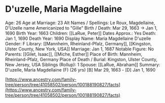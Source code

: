 # D'uzelle, Maria Magdellaine

Age: 26
Age at Marriage: 23
Alt Names / Spellings: Le Roux, Magdellaine, D'Uzelle name Americanized to "Gille"
Birth / Death: Mar 29, 1663 → Jan 1, 1690
Birth Year: 1663
Children: [[LaRue, Peter]]
Dates Approx.: Yes
Death: Jan 1, 1690
Death Year: 1690
Display Name: Maria Magdellaine D'uzelle
Gender: F
Library: [[Mannheim, Rheinland-Pfalz, Germany]], [[Kingston, Ulster County, New York, USA]]
Marriage: Jan 1, 1687
Notable Figure: No
Parents: [[Gilet, Isaac]], [[Miche, Esther]]
Place of Birth: Mannheim, Rheinland-Pfalz, Germany
Place of Death / Burial: Kingston, Ulster County, New Jersey, USA
Siblings (Rollup): 1
Spouse: [[LaRue, Abraham]]
Summary: D'uzelle, Maria Magdellaine (F) (26 yrs)
[B] Mar 29, 1663 - [D] Jan 1, 1690

[https://www.ancestry.com/family-tree/person/tree/41058502/person/100188190827/facts](https://www.ancestry.com/family-tree/person/tree/41058502/person/100188190827/facts)
